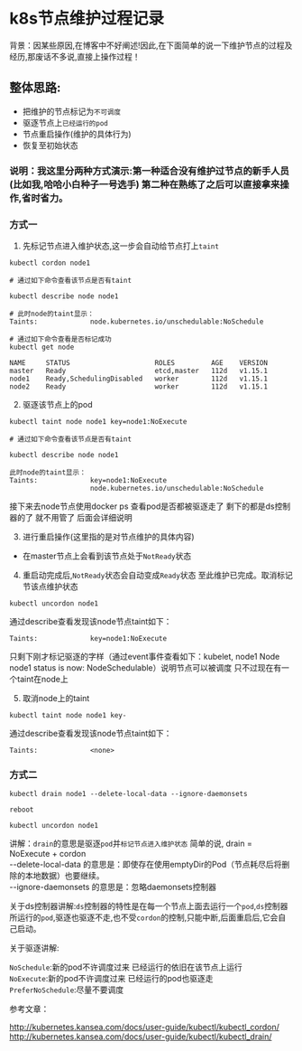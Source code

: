 # k8s节点维护过程记录
背景：因某些原因,在博客中不好阐述!因此,在下面简单的说一下维护节点的过程及经历,那废话不多说,直接上操作过程！
## 整体思路:
- 把维护的节点标记为`不可调度`
- 驱逐节点上`已经运行的pod`
- 节点重启操作(维护的具体行为)
- 恢复至初始状态
### 说明：我这里分两种方式演示:第一种适合没有维护过节点的新手人员(比如我,哈哈小白种子一号选手) 第二种在熟练了之后可以直接拿来操作,省时省力。

### 方式一
1. 先标记节点进入维护状态,这一步会自动给节点打上`taint`
```
kubectl cordon node1

# 通过如下命令查看该节点是否有taint

kubectl describe node node1

# 此时node的taint显示：
Taints:             node.kubernetes.io/unschedulable:NoSchedule

# 通过如下命令查看是否标记成功
kubectl get node

NAME     STATUS                     ROLES         AGE    VERSION
master   Ready                      etcd,master   112d   v1.15.1
node1    Ready,SchedulingDisabled   worker        112d   v1.15.1
node2    Ready                      worker        112d   v1.15.1
```
2. 驱逐该节点上的pod
```
kubectl taint node node1 key=node1:NoExecute

# 通过如下命令查看该节点是否有taint

kubectl describe node node1

此时node的taint显示：
Taints:             key=node1:NoExecute
                    node.kubernetes.io/unschedulable:NoSchedule
```
接下来去node节点使用docker ps 查看pod是否都被驱逐走了   剩下的都是ds控制器的了 就不用管了 后面会详细说明

3. 进行重启操作(这里指的是对节点维护的具体内容)
  - 在master节点上会看到该节点处于`NotReady`状态
4. 重启动完成后,`NotReady`状态会自动变成`Ready`状态
至此维护已完成。取消标记节该点维护状态
```
kubectl uncordon node1
```
通过describe查看发现该node节点taint如下：
```
Taints:             key=node1:NoExecute
```
只剩下刚才标记驱逐的字样（通过event事件查看如下：kubelet, node1  Node node1 status is now: NodeSchedulable）说明节点可以被调度 只不过现在有一个taint在node上

5. 取消node上的taint
```
kubectl taint node node1 key-
```
通过describe查看发现该node节点taint如下：
```
Taints:             <none>
```
### 方式二
```
kubectl drain node1 --delete-local-data --ignore-daemonsets
```
```
reboot
```
```
kubectl uncordon node1
```
讲解：`drain`的意思是驱逐`pod`并`标记节点进入维护状态`
简单的说, drain = NoExecute + cordon \
--delete-local-data 的意思是：即使存在使用emptyDir的Pod（节点耗尽后将删除的本地数据）也要继续。 \
--ignore-daemonsets 的意思是：忽略daemonsets控制器

关于ds控制器讲解:`ds`控制器的特性是在每一个节点上面去运行一个`pod`,`ds`控制器所运行的`pod`,驱逐也驱逐不走,也不受`cordon`的控制,只能中断,后面重启后,它会自己启动。

关于驱逐讲解:

`NoSchedule`:新的pod不许调度过来 已经运行的依旧在该节点上运行 \
`NoExecute`:新的pod不许调度过来 已经运行的pod也驱逐走 \
`PreferNoSchedule`:尽量不要调度

参考文章：

http://kubernetes.kansea.com/docs/user-guide/kubectl/kubectl_cordon/
http://kubernetes.kansea.com/docs/user-guide/kubectl/kubectl_drain/
